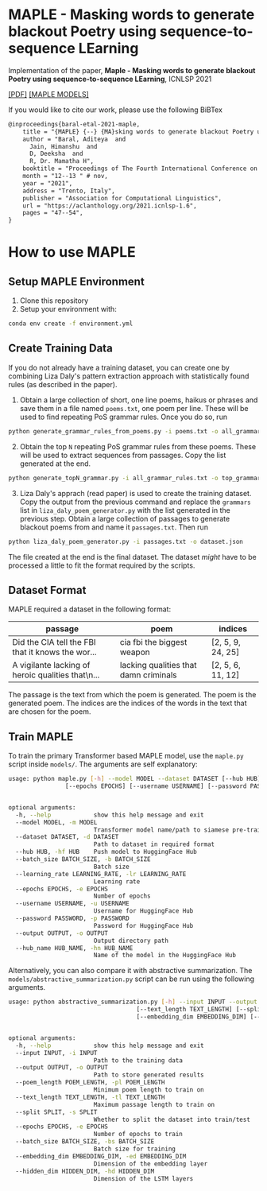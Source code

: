 # MAPLE - Masking words to generate blackout Poetry using sequence-to-sequence LEarning
Implementation of the paper, **Maple - Masking words to generate blackout Poetry using sequence-to-sequence LEarning**, ICNLSP 2021 

[[PDF]](https://aclanthology.org/2021.icnlsp-1.6.pdf)
[[MAPLE MODELS]](https://huggingface.co/maple)

If you would like to cite our work, please use the following BiBTex

```tex
@inproceedings{baral-etal-2021-maple,
    title = "{MAPLE} {--} {MA}sking words to generate blackout Poetry using sequence-to-sequence {LE}arning",
    author = "Baral, Aditeya  and
      Jain, Himanshu  and
      D, Deeksha  and
      R, Dr. Mamatha H",
    booktitle = "Proceedings of The Fourth International Conference on Natural Language and Speech Processing (ICNLSP 2021)",
    month = "12--13 " # nov,
    year = "2021",
    address = "Trento, Italy",
    publisher = "Association for Computational Linguistics",
    url = "https://aclanthology.org/2021.icnlsp-1.6",
    pages = "47--54",
}
```

# How to use MAPLE

## Setup MAPLE Environment

1. Clone this repository
2. Setup your environment with:
```bash
conda env create -f environment.yml
```

## Create Training Data

If you do not already have a training dataset, you can create one by combining Liza Daly's pattern extraction approach with statistically found rules (as described in the paper).

1. Obtain a large collection of short, one line poems, haikus or phrases and save them in a file named `poems.txt`, one poem per line. These will be used to find repeating PoS grammar rules. Once you do so, run 
```bash
python generate_grammar_rules_from_poems.py -i poems.txt -o all_grammar.txt
```

2. Obtain the top `N` repeating PoS grammar rules from these poems. These will be used to extract sequences from passages. Copy the list generated at the end.
```bash
python generate_topN_grammar.py -i all_grammar_rules.txt -o top_grammar_rules.txt -n 7
```

3. Liza Daly's apprach (read paper) is used to create the training dataset. Copy the output from the previous command and replace the `grammars` list in `liza_daly_poem_generator.py` with the list generated in the previous step. Obtain a large collection of passages to generate blackout poems from and name it `passages.txt`. Then run
```bash
python liza_daly_poem_generator.py -i passages.txt -o dataset.json
```

The file created at the end is the final dataset. The dataset *might* have to be processed a little to fit the format required by the scripts.

## Dataset Format

MAPLE required a dataset in the following format:

| passage                                           | poem                                  | indices           |
|---------------------------------------------------|---------------------------------------|-------------------|
| Did the CIA tell the FBI that it knows the wor... | cia fbi the biggest weapon            | [2, 5, 9, 24, 25] |
| A vigilante lacking of heroic qualities that\n... | lacking qualities that damn criminals | [2, 5, 6, 11, 12] |

The passage is the text from which the poem is generated. The poem is the generated poem. The indices are the indices of the words in the text that are chosen for the poem.

## Train MAPLE

To train the primary Transformer based MAPLE model, use the `maple.py` script inside `models/`. The arguments are self explanatory:
```bash
usage: python maple.py [-h] --model MODEL --dataset DATASET [--hub HUB] [--batch_size BATCH_SIZE] [--learning_rate LEARNING_RATE]
                [--epochs EPOCHS] [--username USERNAME] [--password PASSWORD] [--output OUTPUT] [--hub_name HUB_NAME]


optional arguments:
  -h, --help            show this help message and exit
  --model MODEL, -m MODEL
                        Transformer model name/path to siamese pre-train
  --dataset DATASET, -d DATASET
                        Path to dataset in required format
  --hub HUB, -hf HUB    Push model to HuggingFace Hub
  --batch_size BATCH_SIZE, -b BATCH_SIZE
                        Batch size
  --learning_rate LEARNING_RATE, -lr LEARNING_RATE
                        Learning rate
  --epochs EPOCHS, -e EPOCHS
                        Number of epochs
  --username USERNAME, -u USERNAME
                        Username for HuggingFace Hub
  --password PASSWORD, -p PASSWORD
                        Password for HuggingFace Hub
  --output OUTPUT, -o OUTPUT
                        Output directory path
  --hub_name HUB_NAME, -hn HUB_NAME
                        Name of the model in the HuggingFace Hub
```

Alternatively, you can also compare it with abstractive summarization. The `models/abstractive_summarization.py` script can be run using the following arguments.

```bash
usage: python abstractive_summarization.py [-h] --input INPUT --output OUTPUT [--poem_length POEM_LENGTH]
                                    [--text_length TEXT_LENGTH] [--split SPLIT] [--epochs EPOCHS] [--batch_size BATCH_SIZE]
                                    [--embedding_dim EMBEDDING_DIM] [--hidden_dim HIDDEN_DIM]


optional arguments:
  -h, --help            show this help message and exit
  --input INPUT, -i INPUT
                        Path to the training data
  --output OUTPUT, -o OUTPUT
                        Path to store generated results
  --poem_length POEM_LENGTH, -pl POEM_LENGTH
                        Minimum poem length to train on
  --text_length TEXT_LENGTH, -tl TEXT_LENGTH
                        Maximum passage length to train on
  --split SPLIT, -s SPLIT
                        Whether to split the dataset into train/test
  --epochs EPOCHS, -e EPOCHS
                        Number of epochs to train
  --batch_size BATCH_SIZE, -bs BATCH_SIZE
                        Batch size for training
  --embedding_dim EMBEDDING_DIM, -ed EMBEDDING_DIM
                        Dimension of the embedding layer
  --hidden_dim HIDDEN_DIM, -hd HIDDEN_DIM
                        Dimension of the LSTM layers
```
